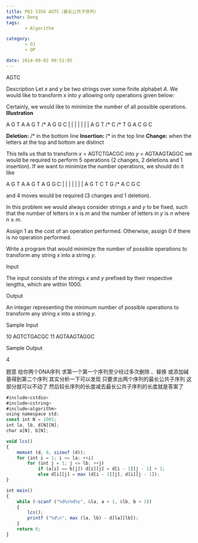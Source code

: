 ```yaml
---
title: POJ 3356 AGTC（最长公共子序列）
author: Deng
tags: 
       - Algorithm

category: 
       - OJ
       - DP

date: 2014-09-02 09:51:05
---
```

AGTC

Description
Let *x* and *y* be two strings over some finite alphabet *A*. We would like to transform *x* into *y* allowing only operations given below:

Certainly, we would like to minimize the number of all possible operations.
**Illustration**

A G T A A G T /* A G G C | | | | | | | A G T /* C /* T G A C G C

**Deletion:** /* in the bottom line
**Insertion:** /* in the top line
**Change:** when the letters at the top and bottom are distinct

This tells us that to transform *x* = AGTCTGACGC into *y* = AGTAAGTAGGC we would be required to perform 5 operations (2 changes, 2 deletions and 1 insertion). If we want to minimize the number operations, we should do it like

A G T A A G T A G G C | | | | | | | A G T C T G /* A C G C

and 4 moves would be required (3 changes and 1 deletion).

In this problem we would always consider strings *x* and *y* to be fixed, such that the number of letters in *x* is *m* and the number of letters in *y* is *n* where *n* ≥ *m*.

Assign 1 as the cost of an operation performed. Otherwise, assign 0 if there is no operation performed.

Write a program that would minimize the number of possible operations to transform any string *x* into a string *y*.

Input

The input consists of the strings *x* and *y* prefixed by their respective lengths, which are within 1000.

Output

An integer representing the minimum number of possible operations to transform any string *x* into a string *y*.

Sample Input

10 AGTCTGACGC 11 AGTAAGTAGGC

Sample Output

4

题意 给你两个DNA序列 求第一个第一个序列至少经过多次删除 、替换 或添加碱基得到第二个序列 其实分析一下可以发现 只要求出两个序列的最长公共子序列 这部分就可以不动了 然后较长序列的长度减去最长公共子序列的长度就是答案了

```js 
#include<cstdio>
#include<cstring>
#include<algorithm>
using namespace std;
const int N = 1005;
int la, lb, d[N][N];
char a[N], b[N];

void lcs()
{
    memset (d, 0, sizeof (d));
    for (int i = 1; i <= la; ++i)
        for (int j = 1; j <= lb; ++j)
            if (a[i] == b[j]) d[i][j] = d[i - 1][j - 1] + 1;
            else d[i][j] = max (d[i - 1][j], d[i][j - 1]);
}

int main()
{
    while (~scanf ("%d%s%d%s", &la, a + 1, &lb, b + 1))
    {
        lcs();
        printf ("%d\n", max (la, lb) - d[la][lb]);
    }
    return 0;
}
```